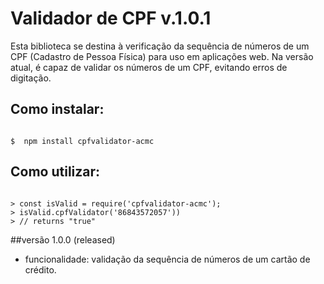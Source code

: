 # Validador de CPF v.1.0.1
Esta biblioteca se destina à verificação da sequência de números de um CPF (Cadastro de Pessoa Física) para uso em aplicações web.
Na versão atual, é capaz de validar os números de um CPF, evitando erros de digitação.

## Como instalar:

```shell

$  npm install cpfvalidator-acmc

```

## Como utilizar:

```node

> const isValid = require('cpfvalidator-acmc');
> isValid.cpfValidator('86843572057'))
> // returns "true"

```

##versão 1.0.0 (released)
* funcionalidade: validação da sequência de números de um cartão de crédito.